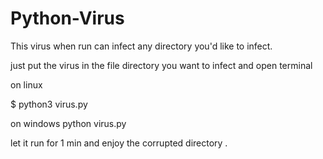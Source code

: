 # Python-Virus
This virus when run can infect any directory you'd like to infect.

just put the virus in the file directory you want to infect and open terminal 

on linux 

$ python3 virus.py

on windows 
  python virus.py

let it run for 1 min and enjoy the corrupted directory .
